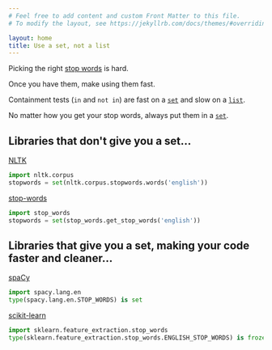```yaml
---
# Feel free to add content and custom Front Matter to this file.
# To modify the layout, see https://jekyllrb.com/docs/themes/#overriding-theme-defaults

layout: home
title: Use a set, not a list
---
```


Picking the right
[stop words](https://en.wikipedia.org/wiki/Stop_words)
is hard.

Once you have them, make using them fast.

Containment tests (`in` and `not in`) are fast on a
[`set`](https://docs.python.org/3//library/stdtypes.html#set-types-set-frozenset)
and slow on a
[`list`](https://docs.python.org/3/library/stdtypes.html#sequence-types-list-tuple-range).

No matter how you get your stop words, always put them in a
[`set`](https://docs.python.org/3//library/stdtypes.html#set-types-set-frozenset).

## Libraries that don't give you a set...

[NLTK](https://www.nltk.org/)
```python
import nltk.corpus
stopwords = set(nltk.corpus.stopwords.words('english'))
```

[stop-words](https://github.com/Alir3z4/python-stop-words)
```python
import stop_words
stopwords = set(stop_words.get_stop_words('english'))
```

## Libraries that give you a set, making your code faster and cleaner...

[spaCy](https://spacy.io/)
```python
import spacy.lang.en
type(spacy.lang.en.STOP_WORDS) is set
```

[scikit-learn](https://scikit-learn.org/)
```python
import sklearn.feature_extraction.stop_words
type(sklearn.feature_extraction.stop_words.ENGLISH_STOP_WORDS) is frozenset
```
